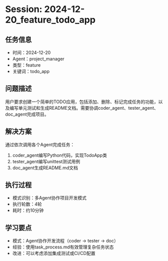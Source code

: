 # Session: 2024-12-20_feature_todo_app

## 任务信息
- 时间：2024-12-20
- Agent：project_manager
- 类型：feature
- 关键词：todo_app

## 问题描述
用户要求创建一个简单的TODO应用，包括添加、删除、标记完成任务的功能，以及编写单元测试和生成README文档。需要协调coder_agent、tester_agent、doc_agent完成项目。

## 解决方案
通过依次调用各个Agent完成任务：
1. coder_agent编写Python代码，实现TodoApp类
2. tester_agent编写unittest测试用例
3. doc_agent生成README.md文档

## 执行过程
- 模式识别：多Agent协作项目开发模式
- 执行轮数：4轮
- 耗时：约10分钟

## 学习要点
- 模式：Agent协作开发流程（coder -> tester -> doc）
- 经验：使用task_process.md有效管理复杂任务状态
- 改进：可以考虑添加集成测试或CI/CD配置